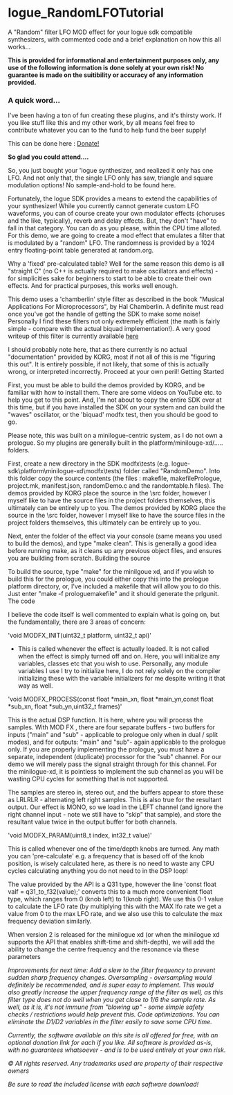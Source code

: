 # logue_RandomLFOTutorial

A "Random" filter LFO MOD effect for your logue sdk compatible synthesizers, with commented code and a brief explanation on how this all works...

**This is provided for informational and entertainment purposes only, any use of the following information is done solely at your own risk! No guarantee is made on the suitibility or accuracy of any information provided.**

### A quick word...
I've been having a ton of fun creating these plugins, and it's thirsty work. If you like stuff like this and my other work, by all means feel free to contribute whatever you can to the fund to help fund the beer supply!

This can be done here :  [Donate!](https://www.paypal.com/cgi-bin/webscr?cmd=_s-xclick&hosted_button_id=MSTCVLXMG7Z5J&source=url)





**So glad you could attend....**

So, you just bought your 'logue synthesizer, and realized it only has one LFO. And not only that, the single LFO only has saw, triangle and square modulation options! No sample-and-hold to be found here.

Fortunately, the logue SDK provides a means to extend the capabilities of your synthesizer! While you currently cannot generate custom LFO waveforms, you can of course create your own modulator effects (choruses and the like, typically), reverb and delay effects. But, they don't "have" to fall in that category. You can do as you please, within the CPU time alloted. For this demo, we are going to create a mod effect that emulates a filter that is modulated by a "random" LFO. The randomness is provided by a 1024 entry floating-point table generated at random.org.

Why a 'fixed' pre-calculated table? Well for the same reason this demo is all "straight C" (no C++ is actually required to make oscillators and effects) - for simplicities sake for beginners to start to be able to create their own effects. And for practical purposes, this works well enough.

This demo uses a 'chamberlin' style filter as described in the book "Musical Applications For Microprocessors", by Hal Chamberlin. A definite must read once you've got the handle of getting the SDK to make some noise! Personally I find these filters not only extremely efficient (the math is fairly simple - compare with the actual biquad implementation!). A very good writeup of this filter is currently available [here]( https://www.earlevel.com/main/2003/03/02/the-digital-state-variable-filter/)

I should probably note here, that as there currently is no actual "documentation" provided by KORG, most if not all of this is me "figuring this out". It is entirely possible, if not likely, that some of this is actually wrong, or interpreted incorrectly. Proceed at your own peril!
Getting Started

First, you must be able to build the demos provided by KORG, and be familiar with how to install them. There are some videos on YouTube etc. to help you get to this point. And, I'm not about to copy the entire SDK over at this time, but if you have installed the SDK on your system and can build the "waves" oscillator, or the 'biquad' modfx test, then you should be good to go.

Please note, this was built on a minilogue-centric system, as I do not own a prologue. So my plugins are generally built in the platform/minilouge-xd/..... folders. 

First, create a new directory in the SDK modfx\tests (e.g. logue-sdk\platform\minilogue-xd\modfx\tests\) folder called "RandomDemo". Into this folder copy the source contents (the files : makefile, makefilePrologue, project.mk, manifest.json, randomDemo.c and the randomtable.h files). The demos provided by KORG place the source in the \src folder, however I myself like to have the source files in the project folders themselves, this ultimately can be entirely up to you. The demos provided by KORG place the source in the \src folder, however I myself like to have the source files in the project folders themselves, this ultimately can be entirely up to you.

Next, enter the folder of the effect via your console (same means you used to build the demos), and type "make clean". This is generally a good idea before running make, as it cleans up any previous object files, and ensures you are building from scratch.
Building the source

To build the source, type "make" for the minilgoue xd, and if you wish to build this for the prologue, you could either copy this into the prologue platform directory, or, I've included a makefile that will allow you to do this. Just enter "make -f prologuemakefile" and it should generate the prlgunit.
The code

I believe the code itself is well commented to explain what is going on, but the fundamentally, there are 3 areas of concern:

'void MODFX_INIT(uint32_t platform, uint32_t api)'

- This is called whenever the effect is actually loaded. It is not called when the effect is simply turned off and on. Here, you will initialize any variables, classes etc that you wish to use. Personally, any module variables I use I try to initialize here, I do not rely solely on the compiler initializing these with the variable initializers for me despite writing it that way as well.

'void MODFX_PROCESS(const float *main_xn, float *main_yn,const float *sub_xn, float *sub_yn,uint32_t frames)'

This is the actual DSP function. It is here, where you will process the samples. With MOD FX , there are four separate buffers - two buffers for inputs ("main" and "sub" - applicable to prologue only when in dual / split modes), and for outputs: "main" and "sub"- again applicable to the prologue only. If you are properly implementing the prologue, you must have a separate, independent (duplicate) processor for the "sub" channel. For our demo we will merely pass the signal straight through for this channel. For the minilogue-xd, it is pointless to implement the sub channel as you will be wasting CPU cycles for something that is not supported.

The samples are stereo in, stereo out, and the buffers appear to store these as LRLRLR - alternating left right samples. This is also true for the resultant output. Our effect is MONO, so we load in the LEFT channel (and ignore the right channel input - note we still have to "skip" that sample), and store the resultant value twice in the output buffer for both channels.

'void MODFX_PARAM(uint8_t index, int32_t value)'

This is called whenever one of the time/depth knobs are turned. Any math you can 'pre-calculate' e.g. a frequency that is based off of the knob position, is wisely calculated here, as there is no need to waste any CPU cycles calculating anything you do not need to in the DSP loop!

The value provided by the API is a Q31 type, however the line 'const float valf = q31_to_f32(value);' converts this to a much more convenient float type, which ranges from 0 (knob left) to 1(knob right). We use this 0-1 value to calculate the LFO rate (by multiplying this with the MAX lfo rate we get a value from 0 to the max LFO rate, and we also use this to calculate the max frequency deviation similarly.


When version 2 is released for the minilogue xd (or when the minilogue xd supports the API that enables shift-time and shift-depth), we will add the ability to change the centre frequency and the resonance via these parameters

*Improvements for next time: Add a slew to the filter frequency to prevent sudden sharp frequency changes. Oversampling - oversampling would definitely be recommended, and is super easy to implement. This would also greatly increase the upper frequency range of the filter as well, as this filter type does not do well when you get close to 1/6 the sample rate. As well, as it is, it's not immune from "blowing up" - some simple safety checks / restrictions would help prevent this. Code optimizations. You can eliminate the D1/D2 variables in the filter easily to save some CPU time.*

*Currently, the software available on this site is all offered for free, with an optional donation link for each if you like. All software is provided as-is, with no guarantees whatsoever - and is to be used entirely at your own risk.*

*© All rights reserved. Any trademarks used are property of their respective owners*

*Be sure to read the included license with each software download!*

